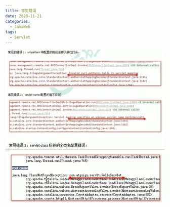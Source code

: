 ```yaml
---
title: 常见错误
date: 2020-11-21
categories:
  - JavaWeb
tags:
  - Servlet
---
```


![alt](./picture/常见错误.png)

![alt](./picture/常见错误2.png)
